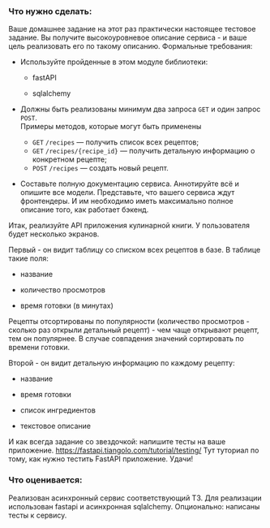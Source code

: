 ### Что нужно сделать:
Ваше домашнее задание на этот раз практически настоящее тестовое задание. Вы получите высокоуровневое описание сервиса - и ваше цель реализовать его по такому описанию. 
Формальные требования:
* Используйте пройденные в этом модуле библиотеки:

  * fastAPI
  
  * sqlalchemy
* Должны быть реализованы минимум два запроса `GET` и один запрос `POST`.  
Примеры методов, которые могут быть применены  
  * `GET` `/recipes` — получить список всех рецептов;
  * `GET` `/recipes/{recipe_id}` — получить детальную информацию о конкретном рецепте;
  * `POST` `/recipes` — создать новый рецепт.
* Составьте полную документацию сервиса. Аннотируйте всё и опишите все модели. Представьте, что вашего сервиса ждут фронтендеры. И им необходимо иметь максимально полное описание того, как работает бэкенд.

Итак, реализуйте API приложения кулинарной книги. У пользователя будет несколько экранов. 

Первый - он видит таблицу со списком всех рецептов в базе. В таблице такие поля:
* название

* количество просмотров

* время готовки (в минутах)

Рецепты отсортированы по популярности (количество просмотров - сколько раз открыли детальный рецепт) - чем чаще открывают рецепт, тем он популярнее. В случае совпадения значений сортировать по времени готовки. 

Второй - он видит детальную информацию по каждому рецепту:
* название

* время готовки

* список ингредиентов

* текстовое описание

И как всегда задание со звездочкой: напишите тесты на ваше приложение. https://fastapi.tiangolo.com/tutorial/testing/ 
Тут туториал по тому, как нужно тестить FastAPI приложение. Удачи!

### Что оценивается:
Реализован асинхронный сервис соответствующий ТЗ. Для реализации использован fastapi и асинхронная sqlalchemy. 
Опционально: написаны тесты к сервису.

